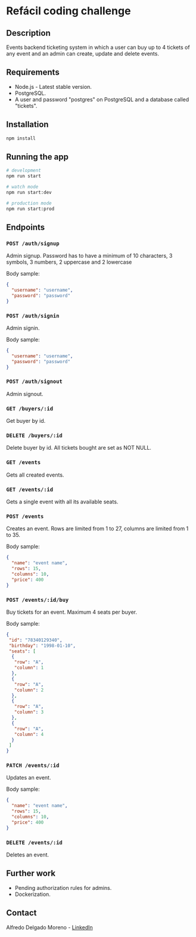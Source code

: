 # Refácil coding challenge

## Description

Events backend ticketing system in which a user can buy up to 4 tickets of any event and an admin can create, update and delete events.

## Requirements

- Node.js - Latest stable version.
- PostgreSQL.
- A user and password "postgres" on PostgreSQL and a database called "tickets".

## Installation

```bash
npm install
```

## Running the app

```bash
# development
npm run start

# watch mode
npm run start:dev

# production mode
npm run start:prod
```

## Endpoints

### `POST /auth/signup`

Admin signup. Password has to have a minimum of 10 characters, 3 symbols, 3 numbers, 2 uppercase and 2 lowercase

Body sample:

```json
{
  "username": "username",
  "password": "password"
}
```

### `POST /auth/signin`

Admin signin.

Body sample:

```json
{
  "username": "username",
  "password": "password"
}
```

### `POST /auth/signout`

Admin signout.

### `GET /buyers/:id`

Get buyer by id.

### `DELETE /buyers/:id`

Delete buyer by id. All tickets bought are set as NOT NULL.

### `GET /events`

Gets all created events.

### `GET /events/:id`

Gets a single event with all its available seats.

### `POST /events`

Creates an event. Rows are limited from 1 to 27, columns are limited from 1 to 35.

Body sample:

```json
{
  "name": "event name",
  "rows": 15,
  "columns": 10,
  "price": 400
}
```

### `POST /events/:id/buy`

Buy tickets for an event. Maximum 4 seats per buyer.

Body sample:

```json
{
 "id": "78340129340",
 "birthday": "1998-01-10",
 "seats": [
  {
   "row": "A",
   "column": 1
  },
  {
   "row": "A",
   "column": 2
  },
  {
   "row": "A",
   "column": 3
  },
  {
   "row": "A",
   "column": 4
  }
 ]
}
```

### `PATCH /events/:id`

Updates an event.

Body sample:

```json
{
  "name": "event name",
  "rows": 15,
  "columns": 10,
  "price": 400
}
```

### `DELETE /events/:id`

Deletes an event.

## Further work

- Pending authorization rules for admins.
- Dockerization.

## Contact

Alfredo Delgado Moreno - [LinkedIn](https://www.linkedin.com/in/alfredo-delgado-moreno/)
